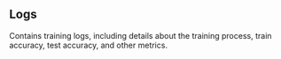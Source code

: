 ## Logs

Contains training logs, including details about the training process, train accuracy, test accuracy, and other metrics.

